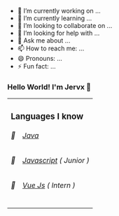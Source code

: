 - 🔭 I’m currently working on ...
- 🌱 I’m currently learning ...
- 👯 I’m looking to collaborate on ...
- 🤔 I’m looking for help with ...
- 💬 Ask me about ...
- 📫 How to reach me: ...
- 😄 Pronouns: ...
- ⚡ Fun fact: ...

### Hello World! I'm Jervx 🦊

<table>
  <tr>
    <td valign="top">
      <h3>Languages I know</h3>
      <h6>📒&emsp;<a href="#">Java</a></h6>
      <h6>📗&emsp;<a href="#">Javascript<a> ( Junior )</h6>
      <h6>📘&emsp;<a href="#">Vue Js</a> ( Intern )</h6>
      </td>
  </tr>
</table>
